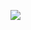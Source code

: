 <a href="../woodfiresodafire.html"><img src="http://firedpot.com/images/woodfiresodafire/Paola-stoke-flame-2.jpg" /></a>
